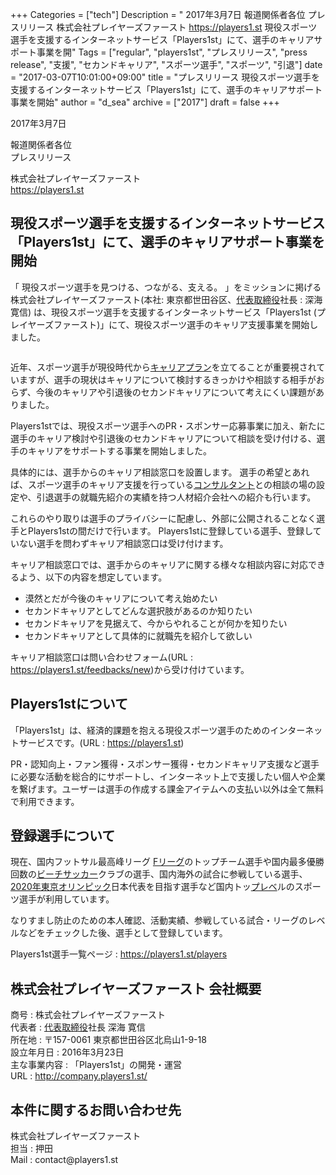 +++
Categories = ["tech"]
Description = " 2017年3月7日  報道関係者各位 プレスリリース  株式会社プレイヤーズファースト https://players1.st  現役スポーツ選手を支援するインターネットサービス「Players1st」にて、選手のキャリアサポート事業を開"
Tags = ["regular", "players1st", "プレスリリース", "press release", "支援", "セカンドキャリア", "スポーツ選手", "スポーツ", "引退"]
date = "2017-03-07T10:01:00+09:00"
title = "プレスリリース 現役スポーツ選手を支援するインターネットサービス「Players1st」にて、選手のキャリアサポート事業を開始"
author = "d_sea"
archive = ["2017"]
draft = false
+++

<body>
<p>2017年3月7日</p>


<p>報道関係者各位<br>プレスリリース</p>


<p>株式会社プレイヤーズファースト<br><a href="https://players1.st">https://players1.st</a></p>


<h2>現役スポーツ選手を支援するインターネットサービス「Players1st」にて、選手のキャリアサポート事業を開始</h2>


<p>「 現役スポーツ選手を見つける、つながる、支える。 」をミッションに掲げる株式会社プレイヤーズファースト(本社: 東京都世田谷区、<a class="keyword" href="http://d.hatena.ne.jp/keyword/%C2%E5%C9%BD%BC%E8%C4%F9%CC%F2">代表取締役</a>社長 : 深海 寛信) は、現役スポーツ選手を支援するインターネットサービス「Players1st (プレイヤーズファースト)」にて、現役スポーツ選手のキャリア支援事業を開始しました。</p>


<p><figure class="tmblr-full" data-orig-height="174" data-orig-width="512" data-orig-src="https://cdn-ak.f.st-hatena.com/images/fotolife/d/d_sea/20180823/20180823111145.png"><img src="https://78.media.tumblr.com/d583fea74152ed063e7e58433b5d29fd/tumblr_inline_omfcmuhhIa1qzhrk3_540.png" data-orig-height="174" data-orig-width="512" data-orig-src="https://cdn-ak.f.st-hatena.com/images/fotolife/d/d_sea/20180823/20180823111145.png" alt=""></figure></p>
<p>近年、スポーツ選手が現役時代から<a class="keyword" href="http://d.hatena.ne.jp/keyword/%A5%AD%A5%E3%A5%EA%A5%A2%A5%D7%A5%E9%A5%F3">キャリアプラン</a>を立てることが重要視されていますが、選手の現状はキャリアについて検討するきっかけや相談する相手がおらず、今後のキャリアや引退後のセカンドキャリアについて考えにくい課題がありました。</p>
<p>Players1stでは、現役スポーツ選手へのPR・スポンサー応募事業に加え、新たに選手のキャリア検討や引退後のセカンドキャリアについて相談を受け付ける、選手のキャリアをサポートする事業を開始しました。</p>
<p>具体的には、選手からのキャリア相談窓口を設置します。
選手の希望とあれば、スポーツ選手のキャリア支援を行っている<a class="keyword" href="http://d.hatena.ne.jp/keyword/%A5%B3%A5%F3%A5%B5%A5%EB%A5%BF%A5%F3%A5%C8">コンサルタント</a>との相談の場の設定や、引退選手の就職先紹介の実績を持つ人材紹介会社への紹介も行います。</p>
<p>これらのやり取りは選手のプライバシーに配慮し、外部に公開されることなく選手とPlayers1stの間だけで行います。
Players1stに登録している選手、登録していない選手を問わずキャリア相談窓口は受け付けます。</p>
<p>キャリア相談窓口では、選手からのキャリアに関する様々な相談内容に対応できるよう、以下の内容を想定しています。</p>
<ul>
<li>漠然とだが今後のキャリアについて考え始めたい</li>
<li>セカンドキャリアとしてどんな選択肢があるのか知りたい</li>
<li>セカンドキャリアを見据えて、今からやれることが何かを知りたい</li>
<li>セカンドキャリアとして具体的に就職先を紹介して欲しい</li>
</ul>
<p>キャリア相談窓口は問い合わせフォーム(URL : <a href="https://players1.st/feedbacks/new">https://players1.st/feedbacks/new</a>)から受け付けています。</p>
<h2>Players1stについて</h2>
<p>「Players1st」は、経済的課題を抱える現役スポーツ選手のためのインターネットサービスです。(URL : <a href="https://players1.st">https://players1.st</a>)</p>
<p>PR・認知向上・ファン獲得・スポンサー獲得・セカンドキャリア支援など選手に必要な活動を総合的にサポートし、インターネット上で支援したい個人や企業を繋げます。ユーザーは選手の作成する課金アイテムへの支払い以外は全て無料で利用できます。</p>
<h2>登録選手について</h2>
<p>現在、国内フットサル最高峰リーグ <a class="keyword" href="http://d.hatena.ne.jp/keyword/F%A5%EA%A1%BC%A5%B0">Fリーグ</a>のトップチーム選手や国内最多優勝回数の<a class="keyword" href="http://d.hatena.ne.jp/keyword/%A5%D3%A1%BC%A5%C1%A5%B5%A5%C3%A5%AB%A1%BC">ビーチサッカー</a>クラブの選手、国内海外の試合に参戦している選手、<a class="keyword" href="http://d.hatena.ne.jp/keyword/2020%C7%AF%C5%EC%B5%FE%A5%AA%A5%EA%A5%F3%A5%D4%A5%C3%A5%AF">2020年東京オリンピック</a>日本代表を目指す選手など国内トッ<a class="keyword" href="http://d.hatena.ne.jp/keyword/%A5%D7%A5%EC%A5%D9">プレベ</a>ルのスポーツ選手が利用しています。</p>
<p>なりすまし防止のための本人確認、活動実績、参戦している試合・リーグのレベルなどをチェックした後、選手として登録しています。</p>
<p>Players1st選手一覧ページ : <a href="https://players1.st/players">https://players1.st/players</a></p>
<h2>株式会社プレイヤーズファースト 会社概要</h2>
<p>商号 : 株式会社プレイヤーズファースト<br>代表者 : <a class="keyword" href="http://d.hatena.ne.jp/keyword/%C2%E5%C9%BD%BC%E8%C4%F9%CC%F2">代表取締役</a>社長 深海 寛信<br>所在地 : 〒157-0061 東京都世田谷区北烏山1-9-18<br>設立年月日 : 2016年3月23日<br>主な事業内容 : 「Players1st」の開発・運営<br>URL : <a href="http://company.players1.st/">http://company.players1.st/</a></p>
<h2>本件に関するお問い合わせ先</h2>
<p>株式会社プレイヤーズファースト<br>担当 : 押田<br>Mail : contact@players1.st</p>
</body>
